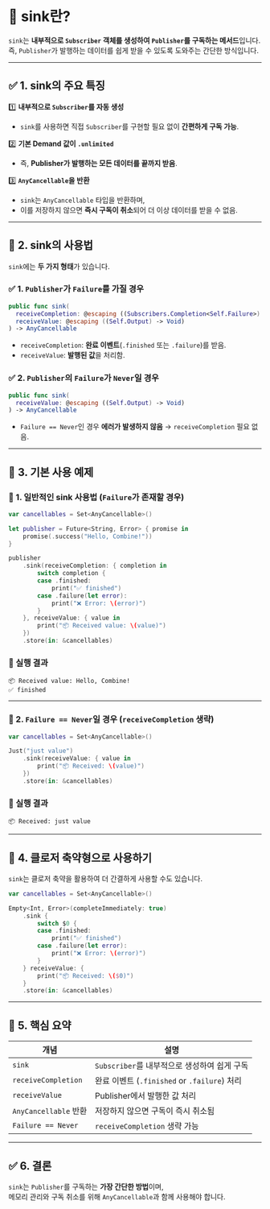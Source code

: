 
# 🚀 sink란?

`sink`는 **내부적으로 `Subscriber` 객체를 생성하여 `Publisher`를 구독하는 메서드**입니다.  
즉, `Publisher`가 발행하는 데이터를 쉽게 받을 수 있도록 도와주는 간단한 방식입니다.

---

## ✅ 1. sink의 주요 특징

1️⃣ **내부적으로 `Subscriber`를 자동 생성**  
   - `sink`를 사용하면 직접 `Subscriber`를 구현할 필요 없이 **간편하게 구독 가능**.

2️⃣ **기본 Demand 값이 `.unlimited`**  
   - 즉, **Publisher가 발행하는 모든 데이터를 끝까지 받음**.

3️⃣ **`AnyCancellable`을 반환**  
   - `sink`는 `AnyCancellable` 타입을 반환하며,  
   - 이를 저장하지 않으면 **즉시 구독이 취소**되어 더 이상 데이터를 받을 수 없음.

---

## 🔨 2. sink의 사용법

`sink`에는 **두 가지 형태**가 있습니다.

### ✅ 1. `Publisher`가 `Failure`를 가질 경우
```swift
public func sink(
  receiveCompletion: @escaping ((Subscribers.Completion<Self.Failure>) -> Void),
  receiveValue: @escaping ((Self.Output) -> Void)
) -> AnyCancellable
```
- `receiveCompletion`: **완료 이벤트**(`.finished` 또는 `.failure`)를 받음.
- `receiveValue`: **발행된 값**을 처리함.

### ✅ 2. `Publisher`의 `Failure`가 `Never`일 경우
```swift
public func sink(
  receiveValue: @escaping ((Self.Output) -> Void)
) -> AnyCancellable
```
- `Failure == Never`인 경우 **에러가 발생하지 않음** → `receiveCompletion` 필요 없음.

---

## 📌 3. 기본 사용 예제

### 📡 1. 일반적인 sink 사용법 (`Failure`가 존재할 경우)
```swift
var cancellables = Set<AnyCancellable>()

let publisher = Future<String, Error> { promise in
    promise(.success("Hello, Combine!"))
}

publisher
    .sink(receiveCompletion: { completion in
        switch completion {
        case .finished:
            print("✅ finished")
        case .failure(let error):
            print("❌ Error: \(error)")
        }
    }, receiveValue: { value in
        print("📦 Received value: \(value)")
    })
    .store(in: &cancellables)
```
### 📝 실행 결과
```
📦 Received value: Hello, Combine!
✅ finished
```

---

### 📡 2. `Failure == Never`일 경우 (`receiveCompletion` 생략)
```swift
var cancellables = Set<AnyCancellable>()

Just("just value")
    .sink(receiveValue: { value in
        print("📦 Received: \(value)")
    })
    .store(in: &cancellables)
```

### 📝 실행 결과
```
📦 Received: just value
```

---

## 🔄 4. 클로저 축약형으로 사용하기

`sink`는 클로저 축약을 활용하여 더 간결하게 사용할 수도 있습니다.

```swift
var cancellables = Set<AnyCancellable>()

Empty<Int, Error>(completeImmediately: true)
    .sink {
        switch $0 {
        case .finished:
            print("✅ finished")
        case .failure(let error):
            print("❌ Error: \(error)")
        }
    } receiveValue: {
        print("📦 Received: \($0)")
    }
    .store(in: &cancellables)
```

---

## 🏁 5. 핵심 요약

| 개념                | 설명 |
|---------------------|--------------------------------|
| `sink` | `Subscriber`를 내부적으로 생성하여 쉽게 구독 |
| `receiveCompletion` | 완료 이벤트 (`.finished` or `.failure`) 처리 |
| `receiveValue` | Publisher에서 발행한 값 처리 |
| `AnyCancellable` 반환 | 저장하지 않으면 구독이 즉시 취소됨 |
| `Failure == Never` | `receiveCompletion` 생략 가능 |

---

## ✅ 6. 결론
`sink`는 `Publisher`를 구독하는 **가장 간단한 방법**이며,  
메모리 관리와 구독 취소를 위해 `AnyCancellable`과 함께 사용해야 합니다.  
